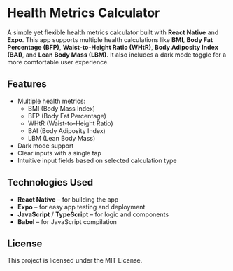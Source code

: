 # Health Metrics Calculator

A simple yet flexible health metrics calculator built with **React Native** and **Expo**. This app supports multiple health calculations like **BMI**, **Body Fat Percentage (BFP)**, **Waist-to-Height Ratio (WHtR)**, **Body Adiposity Index (BAI)**, and **Lean Body Mass (LBM)**. It also includes a dark mode toggle for a more comfortable user experience.

## Features

- Multiple health metrics:
  - BMI (Body Mass Index)
  - BFP (Body Fat Percentage)
  - WHtR (Waist-to-Height Ratio)
  - BAI (Body Adiposity Index)
  - LBM (Lean Body Mass)
- Dark mode support
- Clear inputs with a single tap
- Intuitive input fields based on selected calculation type

## Technologies Used

- **React Native** – for building the app
- **Expo** – for easy app testing and deployment
- **JavaScript** / **TypeScript** – for logic and components
- **Babel** – for JavaScript compilation

## License

This project is licensed under the MIT License.